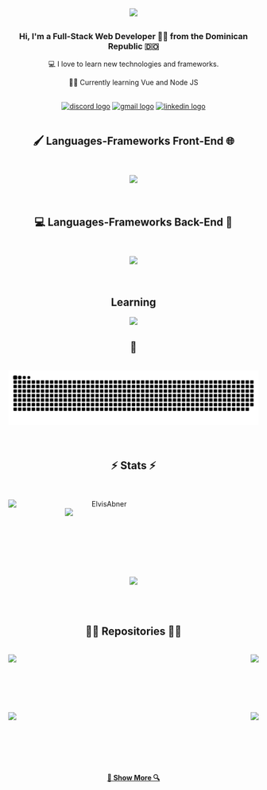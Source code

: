 <h1 align="center">
  <a href="https://git.io/typing-svg">
    <img src="https://readme-typing-svg.herokuapp.com/?lines=Hi+There!;My+name+is+Elvis+Estevez!;&center=true&size=30](https://readme-typing-svg.demolab.com?font=Fira+Code&pause=1000&color=36BCF7FF&repeat=false&width=435&lines=Hi+There!+;I'm+Elvis+Estevez">
  </a>
</h1>

<h3 align="center">
  Hi, I'm a Full-Stack Web Developer 👨‍💻 from the Dominican Republic 🇩🇴 </h3>
  <p align="center">
  💻 I love to learn new technologies and frameworks. </p>
   <p align="center">
  🧑‍💼 Currently learning Vue and Node JS </p>
  <br>
  
<div align="center"> 
 <a href="https://discord.gg/7mEgzvmpFp" target="_blank"><img src="https://img.shields.io/static/v1?message=Discord&logo=discord&label=&color=7289DA&logoColor=white&labelColor=&style=for-the-badge" height="35" alt="discord logo" target="_blank"></a> 
  <a href="mailto:elvisabner@gmail.com"> <img src="https://img.shields.io/static/v1?message=Gmail&logo=gmail&label=&color=D14836&logoColor=white&labelColor=&style=for-the-badge" height="35" alt="gmail logo" target="_blank"></a>
  <a href="https://www.linkedin.com/in/elvisestevez/" target="_blank"><img src="https://img.shields.io/badge/-LinkedIn-%230077B5?style=for-the-badge&logo=linkedin&logoColor=white" height="35" alt="linkedin logo" target="_blank"></a> 
</div>

<br>

<h2 align="center">🖌️ Languages-Frameworks Front-End 🌐</h2>
<br>
<p align="center">
  <a href="https://skillicons.dev">
    <img src="https://skillicons.dev/icons?i=html,css,bootstrap,tailwind,javascript,typescript,vue,react,nextjs,wordpress" /><br>
  </a>
</p>
<br>
<h2 align="center"> 💻 Languages-Frameworks Back-End 🚀</h2>
<br>
<p align="center">
  <a href="https://skillicons.dev">
    <img src="https://skillicons.dev/icons?i=nodejs,expressjs,mysql,mongodb,php,python,django,java" /><br>
  </a>
</p>
<br>
<h2 align="center">Learning</h2>
<p align="center">
  <a href="https://skillicons.dev">
    <img src="https://skillicons.dev/icons?i=nodejs,vuejs" />
  </a>
</p>


<div align="center">
  <h2>🐍</h2>
  <br>
  <img alt="snake eating my contribution" src="https://github.com/ElvisAbner/ElvisAbner/blob/output/github-contribution-grid-snake.svg">
  <br>
  <br>
  <br>
</div>



<h2 align="center">⚡ Stats ⚡</h2>
<br>
<p align=center>
  <div align=center>
    <a href="https://github.com/denvercoder1/github-readme-streak-stats" title="Go to Source">
      <img align="left" width=390 src="https://github-readme-streak-stats.herokuapp.com/?user=ElvisAbner&theme=react&border=61dafb&hide_border=true" alt="ElvisAbner" />
    </a>
    <a href="https://github.com/anuraghazra/github-readme-stats" title="Go to Source">
      <img align="right" width=390 src="https://github-readme-stats.vercel.app/api?username=ElvisAbner&show_icons=true&theme=react&border_color=61dafb&hide_border=true" />
    </a>
  </div>
  <br><br><br><br><br><br><br><br><br>
  <div align=center>
    <a href="https://github.com/anuraghazra/github-readme-stats">
      <img width=325 align="center" src="https://github-readme-stats.vercel.app/api/top-langs/?username=ElvisAbner&hide=c%23,powershell,Mathematica,Ruby,Objective-C,Objective-C%2b%2b,Cuda&title_color=61dafb&text_color=ffffff&icon_color=61dafb&bg_color=20232a&langs_count=8&layout=compact&border_color=61dafb&hide_border=true" />
    </a>
  </div>
  <br>
  <br>
  <br>
  
<h2 align="center">👨‍💻 Repositories 👨‍💻</h2>
<br>
<div width="100%" align="center">
  <a align="right" href="https://github.com/ElvisAbner/NodeJS-ToDoList" title="Repository 1"><img align="left" height="115" src="https://github-readme-stats.vercel.app/api/pin/?username=ElvisAbner&repo=VueJS-Reaction-Timer&theme=react&border_color=61dafb&border_radius=10"></a>
  <a align="left" href="https://github.com/ElvisAbner/NodeJS-Vlogging-Website" title="Repository 2"><img align="right" height="115" src="https://github-readme-stats.vercel.app/api/pin/?username=ElvisAbner&repo=NodeJS-Vlogging-Website&theme=react&border_color=61dafb&border_radius=10"></a>
</div>
<br/><br/><br/><br/><br/><br/>
<div width="100%" align="center">
  <a align="left" href="https://github.com/ElvisAbner/VueJS-Reaction-Timer" title="Repository 3"><img align="left" height="115" src="https://github-readme-stats.vercel.app/api/pin/?username=ElvisAbner&repo=NodeJS-ToDoList&theme=react&border_color=61dafb&border_radius=10"></a>
  <a align="right" href="https://github.com/ElvisAbner/VueJS-Modal-Project title="Repository 3"><img align="right" height="115" src="https://github-readme-stats.vercel.app/api/pin/?username=ElvisAbner&repo=VueJS-Modal-Project&theme=react&border_color=61dafb&border_radius=10"></a>

  <br><br><br><br><br><br>

  <h4 align="center">
  <a href="https://github.com/ElvisAbner?tab=repositories" title="Show Repositories">🔎 Show More 🔍</a>
</h4>
